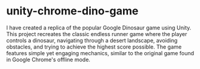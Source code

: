 # unity-chrome-dino-game
 I have created a replica of the popular Google Dinosaur game using Unity. This project recreates the classic endless runner game where the player controls a dinosaur, navigating through a desert landscape, avoiding obstacles, and trying to achieve the highest score possible. The game features simple yet engaging mechanics, similar to the original game found in Google Chrome's offline mode.

